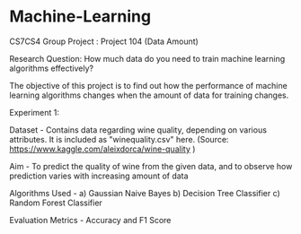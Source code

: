 # Machine-Learning
CS7CS4 Group Project : Project 104 (Data Amount)

Research Question:  How much data do you need to train machine learning algorithms effectively? 

The objective of this project is to find out how the performance of machine learning algorithms changes when the amount of data for training changes.

Experiment 1:

Dataset - Contains data regarding wine quality, depending on various attributes. It is included as "winequality.csv" here.
(Source: https://www.kaggle.com/aleixdorca/wine-quality )

Aim - To predict the quality of wine from the given data, and to observe how prediction varies with increasing amount of data

Algorithms Used - a) Gaussian Naive Bayes
                  b) Decision Tree Classifier 
                  c) Random Forest Classifier

Evaluation Metrics - Accuracy and F1 Score
